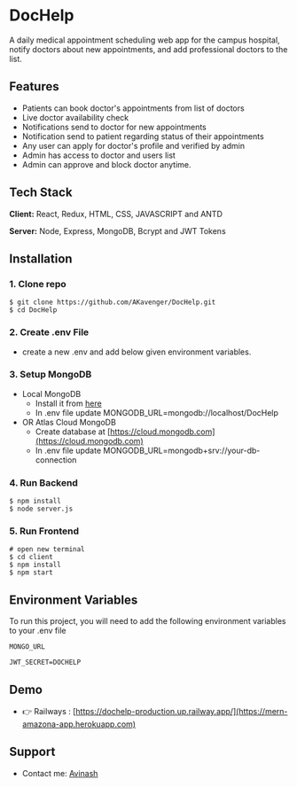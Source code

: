 
# DocHelp

A daily medical appointment scheduling web app for the campus hospital, notify doctors about new
appointments, and add professional doctors to the list.


## Features

- Patients can book doctor's appointments from list of doctors
- Live doctor availability check
- Notifications send to doctor for new appointments
- Notification send to patient regarding status of their appointments
- Any user can apply for doctor's profile and verified by admin
- Admin has access to doctor and users list
- Admin can approve and block doctor anytime.


## Tech Stack

**Client:** React, Redux, HTML, CSS, JAVASCRIPT and ANTD 

**Server:** Node, Express, MongoDB, Bcrypt and JWT Tokens


## Installation

### 1. Clone repo

```
$ git clone https://github.com/AKavenger/DocHelp.git
$ cd DocHelp
```

### 2. Create .env File

- create a new .env and add below given environment variables.

### 3. Setup MongoDB

- Local MongoDB
  - Install it from [here](https://www.mongodb.com/try/download/community)
  - In .env file update MONGODB_URL=mongodb://localhost/DocHelp
- OR Atlas Cloud MongoDB
  - Create database at [https://cloud.mongodb.com](https://cloud.mongodb.com)
  - In .env file update MONGODB_URL=mongodb+srv://your-db-connection

### 4. Run Backend

```
$ npm install
$ node server.js
```

### 5. Run Frontend

```
# open new terminal
$ cd client
$ npm install
$ npm start
```
    
## Environment Variables

To run this project, you will need to add the following environment variables to your .env file

`MONGO_URL`

`JWT_SECRET=DOCHELP`


## Demo

- 👉 Railways : [https://dochelp-production.up.railway.app/](https://mern-amazona-app.herokuapp.com)


## Support

- Contact me: [Avinash](mailto:avinash.btech.iet@gmail.com)
